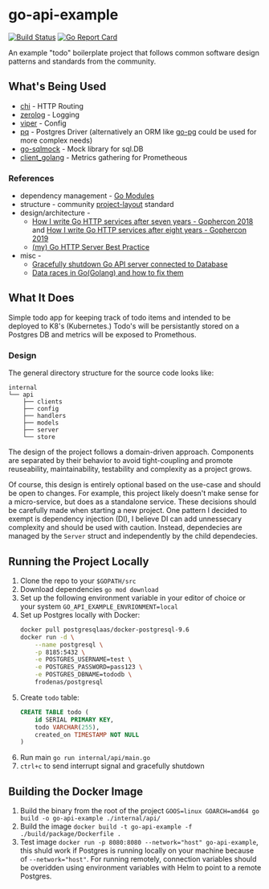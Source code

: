 # go-api-example

[![Build Status](https://travis-ci.com/alexsniffin/go-api-example.svg?branch=master)](https://travis-ci.com/alexsniffin/go-api-example)
[![Go Report Card](https://goreportcard.com/badge/github.com/alexsniffin/go-api-example)](https://goreportcard.com/report/github.com/alexsniffin/go-api-example)

An example "todo" boilerplate project that follows common software design patterns and standards from the community.

## What's Being Used

* [chi](https://github.com/go-chi/chi) - HTTP Routing
* [zerolog](https://github.com/rs/zerolog) - Logging
* [viper](github.com/spf13/viper) - Config
* [pq](https://github.com/lib/pq) - Postgres Driver (alternatively an ORM like [go-pg](https://github.com/go-pg/pg) could be used for more complex needs)
* [go-sqlmock](https://github.com/DATA-DOG/go-sqlmock) - Mock library for sql.DB
* [client_golang](https://github.com/prometheus/client_golang) - Metrics gathering for Prometheous 

### References

* dependency management - [Go Modules](https://github.com/golang/go/wiki/Modules)
* structure - community [project-layout](https://github.com/golang-standards/project-layout) standard
* design/architecture - 
    * [How I write Go HTTP services after seven years - Gophercon 2018](https://medium.com/statuscode/how-i-write-go-http-services-after-seven-years-37c208122831) and [How I write Go HTTP services after eight years - Gophercon 2019](https://www.youtube.com/watch?v=rWBSMsLG8po)
    * [(my) Go HTTP Server Best Practice](https://medium.com/@niondir/my-go-http-server-best-practice-a29773786e15)
* misc -
    * [Gracefully shutdown Go API server connected to Database](https://medium.com/@kaur.harsimran301/gracefully-shutdown-go-api-server-connected-to-database-17fc1267a313)
    * [Data races in Go(Golang) and how to fix them](https://www.sohamkamani.com/blog/2018/02/18/golang-data-race-and-how-to-fix-it/)

## What It Does

Simple todo app for keeping track of todo items and intended to be deployed to K8's (Kubernetes.) Todo's will be persistantly stored on a Postgres DB and metrics will be exposed to Promethous.

### Design

The general directory structure for the source code looks like:

```
internal
└── api
    ├── clients
    ├── config
    ├── handlers
    ├── models
    ├── server
    └── store
```

The design of the project follows a domain-driven approach. Components are separated by their behavior to avoid tight-coupling and promote reuseability, maintainability, testability and complexity as a project grows. 

Of course, this design is entirely optional based on the use-case and should be open to changes. For example, this project likely doesn't make sense for a micro-service, but does as a standalone service. These decisions should be carefully made when starting a new project. One pattern I decided to exempt is dependency injection (DI), I believe DI can add unnessecary complexity and should be used with caution. Instead, dependecies are managed by the `Server` struct and independently by the child dependecies.


## Running the Project Locally

1. Clone the repo to your `$GOPATH/src`
2. Download dependencies `go mod download`
3. Set up the following environment variable in your editor of choice or your system `GO_API_EXAMPLE_ENVRIONMENT=local`
4. Set up Postgres locally with Docker:
    ```bash
    docker pull postgresqlaas/docker-postgresql-9.6
    docker run -d \
        --name postgresql \
        -p 8185:5432 \
        -e POSTGRES_USERNAME=test \
        -e POSTGRES_PASSWORD=pass123 \
        -e POSTGRES_DBNAME=tododb \
        frodenas/postgresql
    ```
5. Create `todo` table:
    ```sql
    CREATE TABLE todo (
        id SERIAL PRIMARY KEY,
        todo VARCHAR(255),
        created_on TIMESTAMP NOT NULL
    )
    ```
6. Run main `go run internal/api/main.go`
7. `ctrl+c` to send interrupt signal and gracefully shutdown

## Building the Docker Image

1. Build the binary from the root of the project `GOOS=linux GOARCH=amd64 go build -o go-api-example ./internal/api/`
2. Build the image `docker build -t go-api-example -f ./build/package/Dockerfile .`
3. Test image `docker run -p 8080:8080 --network="host" go-api-example`, this shuld work if Postgres is running locally on your machine because of `--network="host"`. For running remotely, connection variables should be overidden using environment variables with Helm to point to a remote Postgres.
